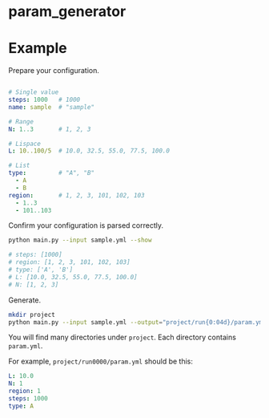 param\_generator
================

# Example

Prepare your configuration.

```yaml

# Single value
steps: 1000   # 1000
name: sample  # "sample"

# Range
N: 1..3       # 1, 2, 3

# Lispace
L: 10..100/5  # 10.0, 32.5, 55.0, 77.5, 100.0

# List
type:         # "A", "B"
  - A
  - B
region:       # 1, 2, 3, 101, 102, 103
  - 1..3
  - 101..103
```

Confirm your configuration is parsed correctly.

```bash
python main.py --input sample.yml --show

# steps: [1000]
# region: [1, 2, 3, 101, 102, 103]
# type: ['A', 'B']
# L: [10.0, 32.5, 55.0, 77.5, 100.0]
# N: [1, 2, 3]
```

Generate.

```bash
mkdir project
python main.py --input sample.yml --output="project/run{0:04d}/param.yml"
```

You will find many directories under `project`. Each directory contains
`param.yml`.

For example, `project/run0000/param.yml` should be this:

```yaml
L: 10.0
N: 1
region: 1
steps: 1000
type: A
```
